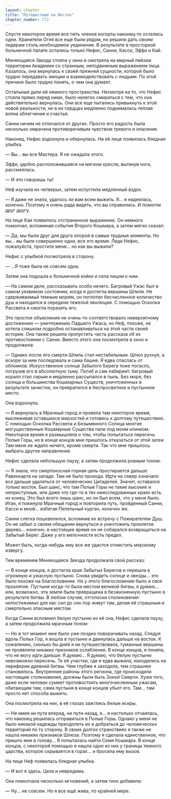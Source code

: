 ```yaml
---
layout: chapter
title: "Путешествие на Восток"
chapter_number: 772
---
```


Спустя некоторое время все пять членов когорты наконец-то остались одни. Хранители Огня все еще были рядом, но решили дать своим лидерам столь необходимое уединение. В результате в просторной больничной палате остались только Нефис, Санни, Касси, Эффи и Кай.

Меняющаяся Звезда стояла у окна и смотрела на мирный пейзаж территории Академии со странным, неподвижным выражением лица. Казалось, она вернулась к своей прежней сущности, которой было трудно передавать эмоции и взаимодействовать с людьми. По этой причине было трудно понять, о чем она думает.

Остальные дали ей немного пространства. Несмотря на то, что Нефис стояла прямо перед ними, было нелегко смириться с тем, что она действительно вернулась. Они все еще пытались привыкнуть к этой новой реальности, но в их сердцах медленно поднималась теплая волна облегчения и счастья.

Санни ничем не отличался от других. Просто его радость была несколько омрачена противоречивым чувством тревоги и опасения.

Наконец, Нефис вздохнула и обернулась. На её лице появилась бледная улыбка.

— Вы... вы все Мастера. Я не ожидала этого.

Эффи, удобно расположившаяся на мягком кресле, вытянув ноги, рассмеялась.

— И это говоришь ты!

Неф изучала их четверых, затем испустила медленный вздох.

— Я даже не знала, удалось ли вам всем выжить. Я... я надеялась, конечно. Поэтому я очень рада видеть, что вы справились. И помогли друг другу.

На лице Кая появилось отстраненное выражение. Он немного помолчал, вспоминая события Второго Кошмара, а затем мягко сказал:

— Да, мы были друг для друга опорой в самые трудные моменты. Но вы... вы были совершенно одни, все это время. Леди Нефис, пожалуйста, простите меня... но как вы выжили?

Нефис с улыбкой посмотрела в сторону.

— ...Я тоже была не совсем одна.

Затем она подошла к больничной койке и села лицом к ним.

— На самом деле, рассказывать особо нечего. Багровый Ужас был в самом уязвимом состоянии, когда я достигла вершины Шпиля. Не сдерживаемый темным морем, он поглотил бесчисленное количество душ и находился в середине тяжелой эволюции. С помощью Осколка Рассвета я смогла поразить его.

Это простое объяснение не очень-то соответствовало невероятному достижению — уничтожению Падшего Ужаса, но Неф, похоже, не хотела слишком подробно останавливаться на этой части своей истории. Она также решила пропустить часть рассказа об их противостоянии с Санни. Вместо этого она посмотрела в окно и продолжила:

— Однако после его смерти Шпиль стал нестабильным. Шлюз рухнул, а вскоре за ним последовала и сама башня. Я едва спаслась от обломков. Искусственное солнце Забытого Берега тоже погасло, погрузив его в абсолютную тьму. Погиб и сам лабиринт: багровый коралл стал серым и медленно рассыпался в пыль. Без моря, без солнца и большинства Кошмарных Существ, уничтоженных в результате зачистки, он превратился в беспросветное и пустынное место.

Она вздохнула.

— Я вернулась в Мрачный город и провела там некоторое время, выслеживая оставшихся мерзостей и готовясь к долгому путешествию. С помощью Осколка Рассвета и Безымянного Солнца многие могущественные Кошмарные Существа пали под моим клинком. Некоторое время я размышляла о том, чтобы попытаться пересечь Полые Горы, но в конце концов мне пришлось отказаться от этой затеи. Там меня не ждало ничего, кроме смерти. Так что мне пришлось выбрать другое направление.

Нефис сделала небольшую паузу, а затем продолжила ровным тоном:

— Я знала, что смертоносная горная цепь простирается дальше Равенхарта на западе. Там не было прохода. Идти на север означало все дальше удаляться от человеческих Цитаделей. Значит, оставался только восток. Был шанс, что там Полые Горы не такие высокие и неприступные, или даже что где-то в тех неисследованных краях есть их конец. Это был всего лишь шанс, но он был всем, что у меня было. Итак, я покинула Мрачный город и повторила путь, пройденный Санни, Касси и мной... избегая Пепельный курган, конечно же.

Санни слегка пошевелился, вспомнив их встречу с Пожирателем Душ. Он не забыл о своем обещании вернуться и уничтожить проклятое дерево... конечно, в настоящее время он не собирался возвращаться на Забытый Берег. Даже у его мелочности есть предел.

Может быть, когда-нибудь ему все же удастся отомстить мерзкому извергу.

Тем временем Меняющаяся Звезда продолжала свой рассказ:

— В конце концов, я достигла края Забытых Берегов и перешла в огромную и ужасную пустыню. Снова увидеть солнце и звезды... это было похоже на благословение. Но у этого благословения было и свое проклятие. Пустыня когда-то была местом великой битвы, я думаю... или, возможно, эта земля была превращена в безжизненную пустыню в результате битвы. В любом случае, отголоски столкновения непостижимых для нас сил до сих пор живут там, делая её страшным и смертельно опасным местом.

Когда Санни вспомнил белую пустыню из её сна, Нефис сделала паузу, а затем продолжила мрачным тоном:

— Но в тот момент мне было уже поздно поворачивать назад. Следуя вдоль Полых Гор, я вошла в пустыню и двинулась дальше на восток. К сожалению, сколько бы дней я ни путешествовала, туманные вершины не проявляли никаких признаков ослабления. В конце концов, я поняла, что не могу идти дальше. Я думаю... Я думаю, что белую пустыню невозможно пересечь. Те её участки, где я едва выжила, находились на периферии древней битвы. Чем глубже я заходила, тем страшнее становилось. Внутренние районы этого региона, где происходили настоящие столкновения, должны были быть Зоной Смерти. Хуже того, даже если человек сумеет противостоять многочисленным ужасам, обитающим там, сама пустыня в конце концов убьет его. Там... там просто нет способа выжить.

Она посмотрела на них, в её глазах зажглись белые искры.

— Не имея ни пути вперед, ни пути назад, я... я настолько отчаялась, что наконец решилась отправиться в Полые Горы. Однако у меня не было никакой надежды преодолеть их и добраться до человеческих территорий по ту сторону. В своих долгих странствиях я также не нашла никаких признаков Шлюза. Поэтому я сделала единственное, что пришло мне в голову... Я попыталась найти Семя Кошмара. В конце концов, с некоторой помощью я нашла одно из них у границы темного царства, которое скрывается в горах... и бросила ему вызов.

На лице Неф появилась бледная улыбка.

— И вот я здесь. Цела и невредима.

Она помолчала несколько мгновений, а затем тихо добавила:

— Ну... не совсем. Но я все ещё жива, по крайней мере.